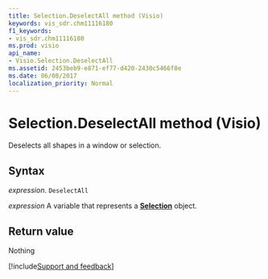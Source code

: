 ```yaml
---
title: Selection.DeselectAll method (Visio)
keywords: vis_sdr.chm11116180
f1_keywords:
- vis_sdr.chm11116180
ms.prod: visio
api_name:
- Visio.Selection.DeselectAll
ms.assetid: 2453beb9-e871-ef77-d420-2430c5466f8e
ms.date: 06/08/2017
localization_priority: Normal
---
```



# Selection.DeselectAll method (Visio)

Deselects all shapes in a window or selection.


## Syntax

_expression_. `DeselectAll`

_expression_ A variable that represents a **[Selection](Visio.Selection.md)** object.


## Return value

Nothing

[!include[Support and feedback](~/includes/feedback-boilerplate.md)]